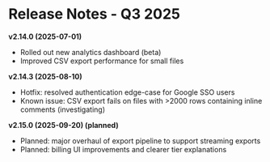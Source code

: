 # Release Notes - Q3 2025

**v2.14.0 (2025-07-01)**
- Rolled out new analytics dashboard (beta)
- Improved CSV export performance for small files

**v2.14.3 (2025-08-10)**
- Hotfix: resolved authentication edge-case for Google SSO users
- Known issue: CSV export fails on files with >2000 rows containing inline comments (investigating)

**v2.15.0 (2025-09-20) (planned)**
- Planned: major overhaul of export pipeline to support streaming exports
- Planned: billing UI improvements and clearer tier explanations
